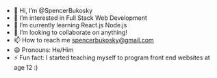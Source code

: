 - 👋 Hi, I’m @SpencerBukosky
- 👀 I’m interested in Full Stack Web Development
- 🌱 I’m currently learning React.js Node.js
- 💞️ I’m looking to collaborate on anything!
- 📫 How to reach me spencerbukosky@gmail.com
- 😄 Pronouns: He/Him
- ⚡ Fun fact: I started teaching myself to program front end websites at age 12 :)

<!---
SpencerBukosky/SpencerBukosky is a ✨ special ✨ repository because its `README.md` (this file) appears on your GitHub profile.
You can click the Preview link to take a look at your changes.
--->
